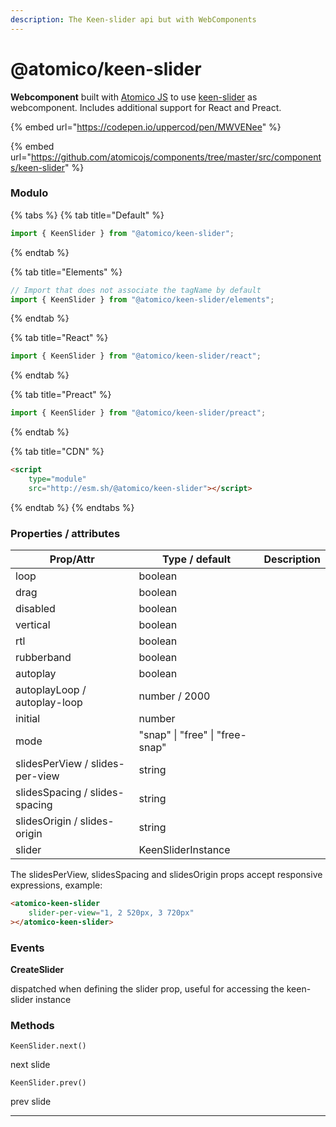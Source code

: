 ```yaml
---
description: The Keen-slider api but with WebComponents
---
```


# @atomico/keen-slider

**Webcomponent** built with [Atomico JS](https://atomicojs.dev/) to use [keen-slider](https://keen-slider.io/) as webcomponent. Includes additional support for React and Preact.

{% embed url="https://codepen.io/uppercod/pen/MWVENee" %}

{% embed url="https://github.com/atomicojs/components/tree/master/src/components/keen-slider" %}

### Modulo

{% tabs %}
{% tab title="Default" %}
```javascript
import { KeenSlider } from "@atomico/keen-slider";
```


{% endtab %}

{% tab title="Elements" %}
```javascript
// Import that does not associate the tagName by default
import { KeenSlider } from "@atomico/keen-slider/elements";
```
{% endtab %}

{% tab title="React" %}
```javascript
import { KeenSlider } from "@atomico/keen-slider/react";
```
{% endtab %}

{% tab title="Preact" %}
```javascript
import { KeenSlider } from "@atomico/keen-slider/preact";
```
{% endtab %}

{% tab title="CDN" %}
```html
<script 
    type="module" 
    src="http://esm.sh/@atomico/keen-slider"></script>
```
{% endtab %}
{% endtabs %}

### Properties / attributes

| Prop/Attr                       | Type / default                  | Description |
| ------------------------------- | ------------------------------- | ----------- |
| loop                            | boolean                         |             |
| drag                            | boolean                         |             |
| disabled                        | boolean                         |             |
| vertical                        | boolean                         |             |
| rtl                             | boolean                         |             |
| rubberband                      | boolean                         |             |
| autoplay                        | boolean                         |             |
| autoplayLoop / autoplay-loop    | number / 2000                   |             |
| initial                         | number                          |             |
| mode                            | "snap" \| "free" \| "free-snap" |             |
| slidesPerView / slides-per-view | string                          |             |
| slidesSpacing / slides-spacing  | string                          |             |
| slidesOrigin / slides-origin    | string                          |             |
| slider                          | KeenSliderInstance              |             |

The slidesPerView, slidesSpacing and slidesOrigin props accept responsive expressions, example:

```html
<atomico-keen-slider 
    slider-per-view="1, 2 520px, 3 720px"
></atomico-keen-slider>
```

### Events

**CreateSlider**

dispatched when defining the slider prop, useful for accessing the keen-slider instance

### Methods

`KeenSlider.next()`

next slide

`KeenSlider.prev()`

prev slide

****
